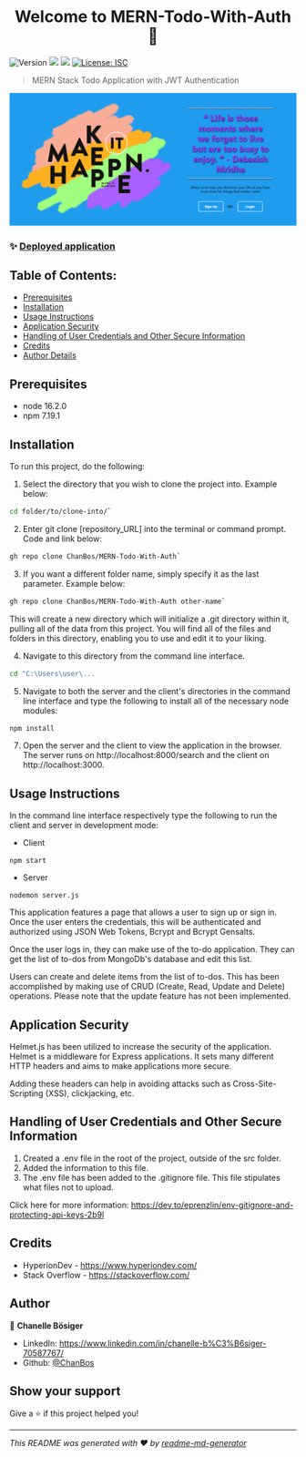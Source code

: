 <h1 align="center">Welcome to MERN-Todo-With-Auth 👋</h1>
<p>
  <img alt="Version" src="https://img.shields.io/badge/version-1.0.0-blue.svg?cacheSeconds=2592000" />
  <img src="https://img.shields.io/badge/node-16.2.0-blue.svg" />
  <img src="https://img.shields.io/badge/npm-7.19.1-blue.svg" />
  <a href="#" target="_blank">
    <img alt="License: ISC" src="https://img.shields.io/badge/License-ISC-yellow.svg" />
  </a>
</p>

> MERN Stack Todo Application with JWT Authentication

![To-do App](https://github.com/ChanBos/MERN-Todo-With-Auth/blob/master/client/public/images/To-Do%20App.png)

### ✨ [Deployed application](https://mern-todo-with-auth.vercel.app/)

## Table of Contents:

- [Prerequisites](#prerequisites)
- [Installation](#installation)
- [Usage Instructions](#usage-instructions)
- [Application Security](#application-security)
- [Handling of User Credentials and Other Secure Information](#handling-of-user-credentials-and-other-secure-information)
- [Credits](#credits)
- [Author Details](#author-details)

## Prerequisites

- node 16.2.0
- npm 7.19.1

## Installation

To run this project, do the following:

1. Select the directory that you wish to clone the project into. Example below:

```sh
cd folder/to/clone-into/`
```

2. Enter git clone [repository_URL] into the terminal or command prompt. Code and link below:

```sh
gh repo clone ChanBos/MERN-Todo-With-Auth`
```

3. If you want a different folder name, simply specify it as the last parameter. Example below:

```sh
gh repo clone ChanBos/MERN-Todo-With-Auth other-name`
```

This will create a new directory which will initialize a .git directory within it, pulling all of the data from this project. You will find all of the files and folders in this directory, enabling you to use and edit it to your liking.

4. Navigate to this directory from the command line interface.

```sh
cd "C:\Users\user\...
```

5. Navigate to both the server and the client's directories in the command line interface and type the following to install all of the necessary node modules:

```sh
npm install
```

7. Open the server and the client to view the application in the browser. The server runs on http://localhost:8000/search and the client on http://localhost:3000.

## Usage Instructions

In the command line interface respectively type the following to run the client and server in development mode:

- Client

```
npm start
```

- Server

```
nodemon server.js
```

This application features a page that allows a user to sign up or sign in. Once the user enters the credentials, this will be authenticated and authorized using JSON Web Tokens, Bcrypt and Bcrypt Gensalts.

Once the user logs in, they can make use of the to-do application. They can get the list of to-dos from MongoDb's database and edit this list.

Users can create and delete items from the list of to-dos. This has been accomplished by making use of CRUD (Create, Read, Update and Delete) operations. Please note that the update feature has not been implemented.

## Application Security

Helmet.js has been utilized to increase the security of the application. Helmet is a middleware for Express applications. It sets many different HTTP headers and aims to make applications more secure.

Adding these headers can help in avoiding attacks such as Cross-Site-Scripting (XSS), clickjacking, etc.

## Handling of User Credentials and Other Secure Information

1. Created a .env file in the root of the project, outside of the src folder.
2. Added the information to this file.
3. The .env file has been added to the .gitignore file. This file stipulates what files not to upload.

Click here for more information: https://dev.to/eprenzlin/env-gitignore-and-protecting-api-keys-2b9l

## Credits

- HyperionDev - https://www.hyperiondev.com/
- Stack Overflow - https://stackoverflow.com/

## Author

👤 **Chanelle Bösiger**

- LinkedIn: https://www.linkedin.com/in/chanelle-b%C3%B6siger-70587767/
- Github: [@ChanBos](https://github.com/ChanBos)

## Show your support

Give a ⭐️ if this project helped you!

---

_This README was generated with ❤️ by [readme-md-generator](https://github.com/kefranabg/readme-md-generator)_

